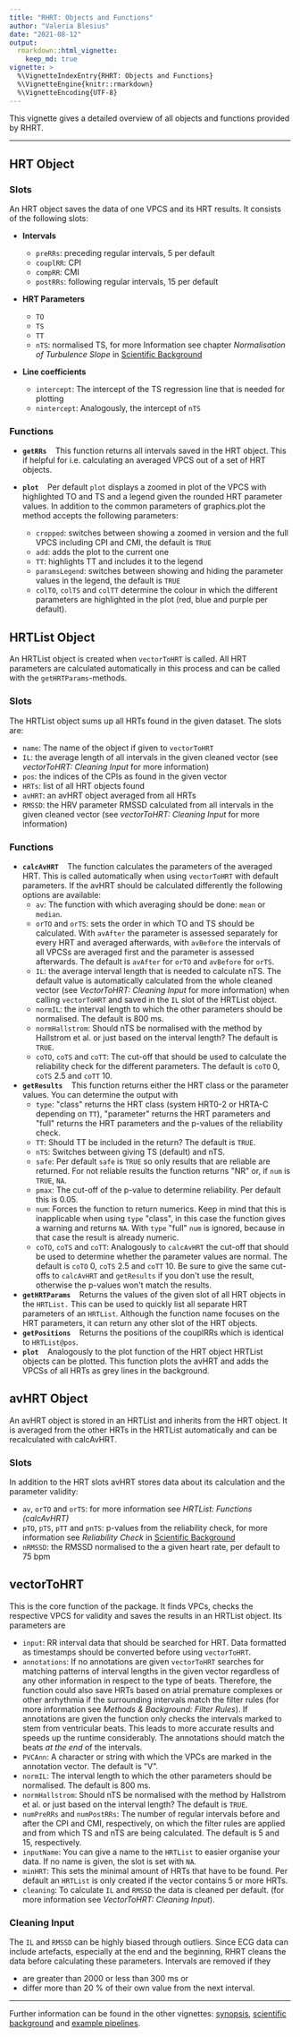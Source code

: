 ```yaml
---
title: "RHRT: Objects and Functions"
author: "Valeria Blesius"
date: "2021-08-12"
output: 
  rmarkdown::html_vignette:
    keep_md: true
vignette: >
  %\VignetteIndexEntry{RHRT: Objects and Functions}
  %\VignetteEngine{knitr::rmarkdown}
  %\VignetteEncoding{UTF-8}
---
```


This vignette gives a detailed overview of all objects and functions provided by RHRT.

--------

## HRT Object

### Slots

An HRT object saves the data of one VPCS and its HRT results. It consists of the following slots:

- **Intervals**
  - `preRRs`: preceding regular intervals, 5 per default
  - `couplRR`: CPI
  - `compRR`: CMI
  - `postRRs`: following regular intervals, 15 per default

- **HRT Parameters**
  - `TO`
  - `TS`
  - `TT`
  - `nTS`: normalised TS, for more Information see chapter *Normalisation of Turbulence Slope* in [Scientific Background](background.html)

- **Line coefficients**
  - `intercept`: The intercept of the TS regression line that is needed for plotting
  - `nintercept`: Analogously, the intercept of `nTS`

### Functions

- **`getRRs`** &nbsp;&nbsp; This function returns all intervals saved in the HRT object. This if helpful for i.e. calculating an averaged VPCS out of a set of HRT objects.

- **`plot`** &nbsp;&nbsp; Per default `plot` displays a zoomed in plot of the VPCS with highlighted TO and TS and a legend given the rounded HRT parameter values. In addition to the common parameters of graphics.plot the method accepts the following parameters:
  - `cropped`: switches between showing a zoomed in version and the full VPCS including CPI and CMI, the default is `TRUE`
  - `add`: adds the plot to the current one
  - `TT`: highlights TT and includes it to the legend
  - `paramsLegend`: switches between showing and hiding the parameter values in the legend, the default is `TRUE`
  - `colTO`, `colTS` and `colTT` determine the colour in which the different parameters are highlighted in the plot (red, blue and purple per default).

## HRTList Object

An HRTList object is created when `vectorToHRT` is called. All HRT parameters are calculated automatically in this process and can be called with the `getHRTParams`-methods.

### Slots

The HRTList object sums up all HRTs found in the given dataset. The slots are:

- `name`: The name of the object if given to `vectorToHRT`
- `IL`: the average length of all intervals in the given cleaned vector (see *vectorToHRT: Cleaning Input* for more information) 
- `pos`: the indices of the CPIs as found in the given vector
- `HRTs`: list of all HRT objects found
- `avHRT`: an avHRT object averaged from all HRTs
- `RMSSD`: the HRV parameter RMSSD calculated from all intervals in the given cleaned vector (see *vectorToHRT: Cleaning Input* for more information)

### Functions

- **`calcAvHRT`** &nbsp;&nbsp; The function calculates the parameters of the averaged HRT. This is called automatically when using `vectorToHRT` with default parameters. If the avHRT should be calculated differently the following options are available:
  - `av`: The function with which averaging should be done: `mean` or `median`.
  - `orTO` and `orTS`: sets the order in which TO and TS should be calculated. With `avAfter` the parameter is assessed separately for every HRT and averaged afterwards, with `avBefore` the intervals of all VPCSs are averaged first and the parameter is assessed afterwards. The default is `avAfter` for `orTO` and `avBefore` for `orTS`.
  - `IL`: the average interval length that is needed to calculate nTS. The default value is automatically calculated from the whole cleaned vector (see *VectorToHRT: Cleaning Input* for more information) when calling `vectorToHRT` and saved in the `IL` slot of the HRTList object. 
  - `normIL`: the interval length to which the other parameters should be normalised. The default is 800 ms.
  - `normHallstrom`: Should nTS be normalised with the method by Hallstrom et al. or just based on the interval length? The default is `TRUE`.
  - `coTO`, `coTS` and `coTT`: The cut-off that should be used to calculate the reliability check for the different parameters. The default is `coTO` 0, `coTS` 2.5 and `coTT` 10.
- **`getResults`** &nbsp;&nbsp; This function returns either the HRT class or the parameter values. You can determine the output with
  - `type`: "class" returns the HRT class (system HRT0-2 or HRTA-C depending on `TT`), "parameter" returns the HRT parameters and "full" returns the HRT parameters and the p-values of the reliability check.
  - `TT`: Should TT be included in the return? The default is `TRUE`.
  - `nTS`: Switches between giving TS (default) and nTS.
  - `safe`: Per default `safe` is `TRUE` so only results that are reliable are returned. For not reliable results the function returns "NR" or, if `num` is `TRUE`, `NA`.
  - `pmax`: The cut-off of the p-value to determine reliability. Per default this is 0.05.
  - `num`: Forces the function to return numerics. Keep in mind that this is inapplicable when using `type` "class", in this case the function gives a warning and returns `NA`. With `type` "full" `num` is ignored, because in that case the result is already numeric.
  - `coTO`, `coTS` and `coTT`: Analogously to `calcAvHRT` the cut-off that should be used to determine whether the parameter values are normal. The default is `coTO` 0, `coTS` 2.5 and `coTT` 10. Be sure to give the same cut-offs to `calcAvHRT` and `getResults` if you don't use the result, otherwise the p-values won't match the results.
- **`getHRTParams`** &nbsp;&nbsp; Returns the values of the given slot of all HRT objects in the `HRTList.` This can be used to quickly list all separate HRT parameters of an `HRTList`. Although the function name focuses on the HRT parameters, it can return any other slot of the HRT objects.
- **`getPositions`** &nbsp;&nbsp; Returns the positions of the couplRRs which is identical to `HRTList@pos`.
- **`plot`** &nbsp;&nbsp; Analogously to the plot function of the HRT object HRTList objects can be plotted. This function plots the avHRT and adds the VPCSs of all HRTs as grey lines in the background.

## avHRT Object

An avHRT object is stored in an HRTList and inherits from the HRT object. It is averaged from the other HRTs in the HRTList automatically and can be recalculated with calcAvHRT.

### Slots

In addition to the HRT slots avHRT stores data about its calculation and the parameter validity:

- `av`, `orTO` and `orTS`: for more information see *HRTList: Functions (calcAvHRT)*
- `pTO`, `pTS`, `pTT` and `pnTS`: p-values from the reliability check, for more information see *Reliability Check* in [Scientific Background](background.html)
- `nRMSSD`: the RMSSD normalised to the a given heart rate, per default to 75 bpm

## vectorToHRT

This is the core function of the package. It finds VPCs, checks the respective VPCS for validity and saves the results in an HRTList object. Its parameters are

- `input`: RR interval data that should be searched for HRT. Data formatted as timestamps should be converted before using `vectorToHRT`.
- `annotations`: If no annotations are given `vectorToHRT` searches for matching patterns of interval lengths in the given vector regardless of any other information in respect to the type of beats. Therefore, the function could also save HRTs based on atrial premature complexes or other arrhythmia if the surrounding intervals match the filter rules (for more information see *Methods & Background: Filter Rules*). If annotations are given the function only checks the intervals marked to stem from ventricular beats. This leads to more accurate results and speeds up the runtime considerably. The annotations should match the beats *at the end* of the intervals. 
- `PVCAnn`: A character or string with which the VPCs are marked in the annotation vector. The default is "V".
- `normIL`: The interval length to which the other parameters should be normalised. The default is 800 ms.
- `normHallstrom`: Should nTS be normalised with the method by Hallstrom et al. or just based on the interval length? The default is `TRUE`.
- `numPreRRs` and `numPostRRs`: The number of regular intervals before and after the CPI and CMI, respectively, on which the filter rules are applied and from which TS and nTS are being calculated. The default is 5 and 15, respectively.
- `inputName`: You can give a name to the `HRTList` to easier organise your data. If no name is given, the slot is set with `NA`. 
- `minHRT`: This sets the minimal amount of HRTs that have to be found. Per default an `HRTList` is only created if the vector contains 5 or more HRTs.
- `cleaning`: To calculate `IL` and `RMSSD` the data is cleaned per default. (for more information see *VectorToHRT: Cleaning Input*).

### Cleaning Input
The `IL` and `RMSSD` can be highly biased through outliers. Since ECG data can include artefacts, especially at the end and the beginning, RHRT cleans the data before calculating these parameters. Intervals are removed if they

- are greater than 2000 or less than 300 ms or
- differ more than 20 % of their own value from the next interval.

--------

Further information can be found in the other vignettes: [synopsis](synopsis.html), [scientific background](background.html) and [example pipelines](examples.html).

<!---
# Part of RHRT: R package to assess Heart Rate Turbulence from RR interval data 
# Copyright (C) 2021 Valeria Blesius

# RHRT is free software: you can redistribute it and/or modify
# it under the terms of the GNU General Public License as published by
# the Free Software Foundation, version 2 only.

# RHRT is distributed in the hope that it will be useful,
# but WITHOUT ANY WARRANTY; without even the implied warranty of
# MERCHANTABILITY or FITNESS FOR A PARTICULAR PURPOSE.  See the
# GNU General Public License for more details.

# You should have received a copy of the GNU General Public License
# along with RHRT.  If not, see <https://www.gnu.org/licenses/>.
-->
